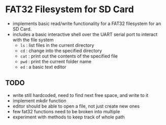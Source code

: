 # FAT32 Filesystem for SD Card

* implements basic read/write functionality for a FAT32 filesystem for an SD Card.
* includes a basic interactive shell over the UART serial port to interact with the file system
	- `ls` : list files in the current directory
	- `cd` : change into the specified directory
	- `cat` : print out the contents of the specified file
	- `pwd` : print the current folder name
	- `ed` : a basic text editor

## TODO
* write still hardcoded, need to find next free space, and write to it
* implement mkdir function
* editor should be able to open a file, not just create new ones
* few fat32 functions need to be broken into multiple
* experiment with methods to keep track of whole path
